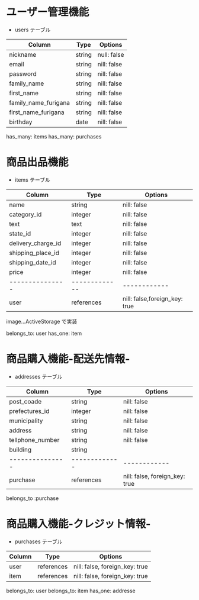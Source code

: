 # ユーザー管理機能

- users テーブル

| Column               | Type   | Options     |
| -------------------- | ------ | ----------- |
| nickname             | string | null: false |
| email                | string | nill: false |
| password             | string | nill: false |
| family_name          | string | nill: false |
| first_name           | string | nill: false |
| family_name_furigana | string | nill: false |
| first_name_furigana  | string | nill: false |
| birthday             | date   | nill: false |

has_many: items
has_many: purchases

# 商品出品機能

- items テーブル

| Column             | Type          | Options                       |
| ------------------ | ------------- | ----------------------------- |
| name               | string        | nill: false                   |
| category_id        | integer       | nill: false                   |
| text               | text          | nill: false                   |
| state_id           | integer       | nill: false                   |
| delivery_charge_id | integer       | nill: false                   |
| shipping_place_id  | integer       | nill: false                   |
| shipping_date_id   | integer       | nill: false                   |
| price              | integer       | nill: false                   |
| ---------------    | ------------- | ------------                  |
| user               | references    | nill: false,foreign_key: true |

image...ActiveStorage で実装

belongs_to: user
has_one: item

# 商品購入機能-配送先情報-

- addresses テーブル

| Column           | Type          | Options                        |
| ---------------- | ------------- | ------------------------------ |
| post_coade       | string        | nill: false                    |
| prefectures_id   | integer       | nill: false                    |
| municipality     | string        | nill: false                    |
| address          | string        | nill: false                    |
| tellphone_number | string        | nill: false                    |
| building         | string        |                                |
| ---------------  | ------------- | ------------                   |
| purchase         | references    | nill: false, foreign_key: true |

belongs_to :purchase

# 商品購入機能-クレジット情報-

- purchases テーブル

| Column | Type       | Options                        |
| ------ | ---------- | ------------------------------ |
| user   | references | nill: false, foreign_key: true |
| item   | references | nill: false, foreign_key: true |

belongs_to: user
belongs_to: item
has_one: addresse
